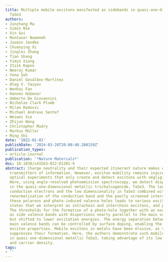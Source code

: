```yaml
---
title: Multiple mobile excitons manifested as sidebands in quasi-one-dimensional metallic
  TaSe3
authors:
- Junzhang Ma
- Simin Nie
- Xin Gui
- Muntaser Naamneh
- Jasmin Jandke
- Chuanying Xi
- Jinglei Zhang
- Tian Shang
- Yimin Xiong
- Itzik Kapon
- Neeraj Kumar
- Yona Soh
- Daniel Gosálbez-Martínez
- Oleg V. Yazyev
- Wenhui Fan
- Hannes Hübener
- Umberto De Giovannini
- Nicholas Clark Plumb
- Milan Radovic
- Michael Andreas Sentef
- Weiwei Xie
- Zhijun Wang
- Christopher Mudry
- Markus Müller
- Ming Shi
date: '2022-01-01'
publishDate: '2024-03-28T20:08:48.208159Z'
publication_types:
- article-journal
publication: '*Nature Materials*'
doi: 10.1038/s41563-022-01201-9
abstract: Charge neutrality and their expected itinerant nature makes excitons potential
  transmitters of information. However, exciton mobility remains inaccessible to traditional
  optical experiments that only create and detect excitons with negligible momentum.
  Here, using angle-resolved photoemission spectroscopy, we detect dispersing excitons
  in the quasi-one-dimensional metallic trichalcogenide, TaSe3. The low density of
  conduction electrons and the low dimensionality in TaSe3 combined with a polaronic
  renormalization of the conduction band and the poorly screened interaction between
  these polarons and photo-induced valence holes leads to various excitonic bound
  states that we interpret as intrachain and interchain excitons, and possibly trions.
  The thresholds for the formation of a photo-hole together with an exciton appear
  as side valence bands with dispersions nearly parallel to the main valence band,
  but shifted to lower excitation energies. The energy separation between side and
  main valence bands can be controlled by surface doping, enabling the tuning of certain
  exciton properties. Mobile excitons in metals have been elusive, as screening usually
  suppresses their formation. Here, the authors demonstrate such mobile bound states
  in quasi-one-dimensional metallic TaSe3, taking advantage of its low dimensionality
  and carrier density.
tags:
- ''
---
```

